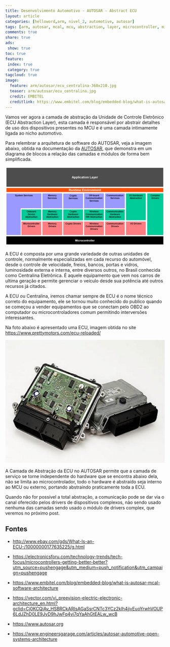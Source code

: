 ```yaml
---
title: Desenvolvimento Automotivo - AUTOSAR - Abstract ECU
layout: article
categories: [helloword,arm, nivel_2, automotive, autosar]
tags: [arm, autosar, mcal, mcu, abstraction, layer, microcontroller, microcontrolador, abstração, camada, serviços, service, ecu]
comments: true
share: true
ads:
 show: true
toc: true
feature:
 index: true
 category: true
tagcloud: true
image:
  feature: arm/autosar/ecu_centralina-360x210.jpg
  teaser: arm/autosar/ecu_centralina.jpg
  credit: EMBITEL
  creditlink: https://www.embitel.com/blog/embedded-blog/what-is-autosar-mcal-software-architecture
---
```


Vamos ver agora a camada de abstração da Unidade de Controle Eletrônico (ECU Abstraction Layer), esta camada é responsável por abstrair detalhes de uso dos dispositivos presentes no MCU e é uma camada intimamente ligada ao nicho automotivo.

<!--more-->

Para relembrar a arquitetura de software do AUTOSAR, veja a imagem abaixo, obtida na documentação da [AUTOSAR](http://www.autosar.com), que demonstra em um diagrama de blocos a relação das camadas e módulos de forma bem simplificada.

![Arquitetura em módulos e camadas do AUTOSAR](/images/arm/autosar/arquitetura_detalhes_autosar.jpg)

A ECU é composta por uma grande variedade de outras unidades de controle, normalmente especializadas em cada recurso do automóvel, desde o controle de velocidade, freios, bancos, portas e vidros, luminosidade externa e interna, entre diversos outros, no Brasil conhecida como Centralina Eletrônica. É aquele equipamento que vem nos carros de ultima geração e permite gerenciar o veículo desde sua potência até outros recursos já citados. 

A ECU ou Centralina, iremos chamar sempre de ECU é o nome técnico correto do equipamento, ele se tornou muito conhecido do publico quando se começou a vender equipamentos que se conectam pelo OBD2 ao computador ou microcontroladores comum permitindo interversões interessantes.

Na foto abaixo é apresentado uma ECU, imagem obtida no site https://www.prettymotors.com/ecu-reloaded/

![ECU ou Centralina](/images/arm/autosar/ecu_centralina.jpg)

A Camada de Abstração da ECU no AUTOSAR permite que a camada de serviço se torne independente do hardware que se encontra abaixo dela, não se limita ao microcontrolador, todo o hardware é abstraído seja interno ao MCU ou externo, portando abstraindo praticamente toda a ECU.

Quando não for possível a total abstração, a comunicação pode se dar via o canal oferecido pelos drivers de dispositivos complexos, não sendo usado nenhuma das camadas sendo usado o módulo de drivers complex, que veremos no próximo post.

## Fontes

* <http://www.ebay.com/gds/What-Is-an-ECU-/10000000177635225/g.html>

* <https://electronicsforu.com/technology-trends/tech-focus/microcontrollers-getting-better-better?utm_source=pushengage&utm_medium=push_notification&utm_campaign=pushengage>

* <https://www.embitel.com/blog/embedded-blog/what-is-autosar-mcal-software-architecture>

* <https://vector.com/vi_preevision-electric-electronic-architecture_en.html?gclid=Cj0KCQiAv_HSBRCkARIsAGaSsrCNTc3YCz2klh4jjvEuoYrwhVOUP6LdJZhD0LE9JvD9hJwFq4vi7qYaAhGtEALw_wcB>

* <https://www.autosar.org>

* <https://www.engineersgarage.com/articles/autosar-automotive-open-systems-architecture>